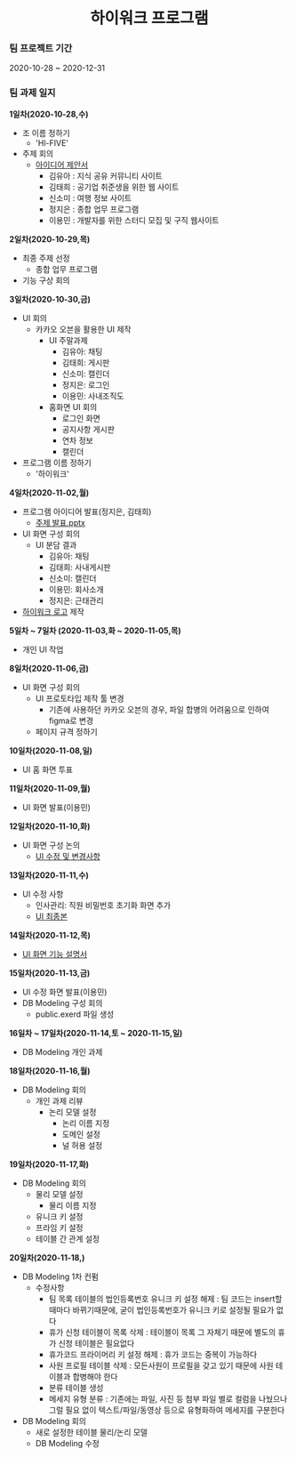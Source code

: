 <div align="center">
        <h1>하이워크 프로그램 </h1>
  
</div>



### 팀 프로젝트 기간


2020-10-28 ~ 2020-12-31




### 팀 과제 일지


**1일차(2020-10-28,수)**

- 조 이름 정하기
  - 'Hl-FIVE'      
- 주제 회의
  - [아이디어 제안서](https://github.com/Hl-FIVE/final-project/blob/main/%EA%B0%9C%EB%B0%9C%EC%9D%BC%EC%A7%80/%ED%94%84%EB%A1%9C%EA%B7%B8%EB%9E%A8%20%EC%B4%88%EA%B8%B0%20%EA%B5%AC%EC%83%81/%EC%95%84%EC%9D%B4%EB%94%94%EC%96%B4%20%EC%A0%9C%EC%95%88%EC%84%9C.pdf)
    - 김유아 : 지식 공유 커뮤니티 사이트
    - 김태희 : 공기업 취준생을 위한 웹 사이트
    - 신소미 : 여행 정보 사이트
    - 정지은 : 종합 업무 프로그램
    - 이용민 : 개발자를 위한 스터디 모집 및 구직 웹사이트
  
  
**2일차(2020-10-29,목)**

- 최종 주제 선정
  - 종합 업무 프로그램 
- 기능 구상 회의


**3일차(2020-10-30,금)**

- UI 회의
  - 카카오 오븐을 활용한 UI 제작
    - UI 주말과제
      - 김유아: 채팅
      - 김태희: 게시판
      - 신소미: 캘린더
      - 정지은: 로그인
      - 이용민: 사내조직도
    - 홈화면 UI 회의
      - 로그인 화면
      - 공지사항 게시판
      - 연차 정보 
      - 캘린더
- 프로그램 이름 정하기
  - '하이워크'  


**4일차(2020-11-02,월)**

- 프로그램 아이디어 발표(정지은, 김태희)
  - [주제 발표.pptx](https://github.com/Hl-FIVE/final-project/blob/main/%EA%B0%9C%EB%B0%9C%EC%9D%BC%EC%A7%80/%ED%94%84%EB%A1%9C%EA%B7%B8%EB%9E%A8%20%EC%B4%88%EA%B8%B0%20%EA%B5%AC%EC%83%81/%EC%A3%BC%EC%A0%9C_%EB%B0%9C%ED%91%9C.pptx)
- UI 화면 구성 회의
  - UI 분담 결과
    - 김유아: 채팅
    - 김태희: 사내게시판
    - 신소미: 캘린더 
    - 이용민: 회사소개
    - 정지은: 근태관리
- [하이워크 로고](https://github.com/Hl-FIVE/final-project/blob/main/%EA%B0%9C%EB%B0%9C%EC%9D%BC%EC%A7%80/%ED%99%94%EB%A9%B4%20%EC%9D%B4%EB%AF%B8%EC%A7%80/%ED%95%98%EC%9D%B4%EC%9B%8C%ED%81%AC_%EB%A1%9C%EA%B3%A0.png) 제작
  
  
**5일차 ~ 7일차 (2020-11-03,화 ~ 2020-11-05,목)**

- 개인 UI 작업


**8일차(2020-11-06,금)**

- UI 화면 구성 회의
   - UI 프로토타입 제작 툴 변경
     - 기존에 사용하던 카카오 오븐의 경우, 파일 합병의 어려움으로 인하여 figma로 변경
   - 페이지 규격 정하기
  
  
**10일차(2020-11-08,일)**

- UI 홈 화면 투표


**11일차(2020-11-09,월)**

- UI 화면 발표(이용민)


**12일차(2020-11-10,화)**

- UI 화면 구성 논의
  - [UI 수정 및 변경사항](https://github.com/Hl-FIVE/final-project/blob/main/%EA%B0%9C%EB%B0%9C%EC%9D%BC%EC%A7%80/%ED%99%94%EB%A9%B4%20%EC%9D%B4%EB%AF%B8%EC%A7%80/UI_%EC%88%98%EC%A0%95_%EB%B0%8F_%EB%B3%80%EA%B2%BD%EC%82%AC%ED%95%AD.pdf)


**13일차(2020-11-11,수)**

- UI 수정 사항
  - 인사관리: 직원 비밀번호 초기화 화면 추가 
  - [UI 최종본](https://github.com/Hl-FIVE/final-project/blob/main/%EA%B0%9C%EB%B0%9C%EC%9D%BC%EC%A7%80/%ED%99%94%EB%A9%B4%20%EC%9D%B4%EB%AF%B8%EC%A7%80/%ED%95%98%EC%9D%B4%EC%9B%8C%ED%81%AC_UI.fig)
  
  
**14일차(2020-11-12,목)**

- [UI 화면 기능 설명서](https://github.com/Hl-FIVE/final-project/blob/main/%EA%B0%9C%EB%B0%9C%EC%9D%BC%EC%A7%80/UI%20%EA%B5%AC%EC%83%81/UI_%ED%99%94%EB%A9%B4_%EA%B8%B0%EB%8A%A5_%EC%84%A4%EB%AA%85%EC%84%9C.pdf)


**15일차(2020-11-13,금)**

- UI 수정 화면 발표(이용민)
- DB Modeling 구성 회의
  - public.exerd 파일 생성
 
 
**16일차 ~ 17일차(2020-11-14,토 ~ 2020-11-15,일)**

- DB Modeling 개인 과제
 
 
**18일차(2020-11-16,월)**
 
 - DB Modeling 회의
   - 개인 과제 리뷰
     - 논리 모델 설정
       - 논리 이름 지정
       - 도메인 설정
       - 널 허용 설정


**19일차(2020-11-17,화)**
 
 - DB Modeling 회의
   - 물리 모델 설정
     - 물리 이름 지정
   - 유니크 키 설정
   - 프라임 키 설정
   - 테이블 간 관계 설정
   
   
**20일차(2020-11-18,)**
 
 - DB Modeling 1차 컨펌
   - 수정사항
     - 팀 목록 테이블의 법인등록번호 유니크 키 설정 해제
       : 팀 코드는 insert할 때마다 바뀌기때문에, 굳이 법인등록번호가 유니크 키로 설정될 필요가 없다
     - 휴가 신청 테이블이 목록 삭제
       : 테이블이 목록 그 자체기 때문에 별도의 휴가 신청 테이블은 필요없다
     - 휴가코드 프라이머리 키 설정 해제
       : 휴가 코드는 중복이 가능하다
     - 사원 프로필 테이블 삭제
       : 모든사원이 프로필을 갖고 있기 때문에 사원 테이블과 합병해야 한다
     - 분류 테이블 생성
     - 메세지 유형 분류
       : 기존에는 파일, 사진 등 첨부 파일 별로 컬럼을 나눴으나 그럴 필요 없이 텍스트/파일/동영상 등으로 유형화하여 메세지를 구분한다     
  - DB Modeling 회의
    - 새로 설정한 테이블 물리/논리 모델 
    - DB Modeling 수정
   
   
